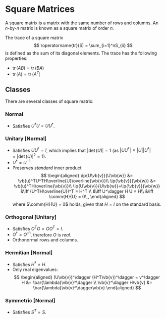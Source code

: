 Square Matrices
===============
A square matrix is a matrix with the same number of rows and columns. An $n$-by-$n$ matrix is known as a square matrix of order $n$.

The trace of a square matrix 
$$
\operatorname{tr}(S) = \sum_{i=1}^nS_{ii}
$$
is defined as the sum of its diagonal elements. The trace has the following properties:
* $\operatorname{tr}(AB) = \operatorname{tr}(BA)$
* $\operatorname{tr}(A) = \operatorname{tr}(A^T)$

Classes
-------
There are several classes of square matrix:

### Normal
* Satisfies $U^\dagger U=UU^\dagger$.

### Unitary [Normal]
* Satisfies $UU^\dagger=I$, which implies that $\lvert \det(U)\rvert=1$ (as $\lvert UU^\dagger\rvert=\lvert U\rvert\lvert U^\dagger\rvert=\lvert \det(U)\rvert^2=1$).
* $U^\dagger=U^{-1}$.
* Preserves *standard* inner product
  <!-- TODO -->
  $$
  \begin{aligned}
      \ip{U\vb{v}}{U\vb{w}} &= \vb{u}^TU^TH\overline{U}\overline{\vb{v}}\\
      \ip{\vb{v}}{\vb{w}} &= \vb{u}^TH\overline{\vb{v}}\\
      \ip{U\vb{v}}{U\vb{w}}=\ip{\vb{v}}{\vb{w}} &\iff (U^TH\overline{U})^T = H^T \\
                                                &\iff U^\dagger H U = H\\
                                                &\iff \comm{H}{U} = 0\,,
  \end{aligned}
  $$
  where $\comm{H}{U} = 0$ holds, given that $H=I$ on the standard basis.

### Orthogonal [Unitary]
* Satisfies $O^TO=OO^T=I$.
* $O^\dagger=O^{-1}$, therefore $O$ is _real_.
* Orthonormal rows and columns.

### Hermitian [Normal]
* Satisfies $H^\dagger=H$.
* Only real eigenvalues:
  $$
  \begin{aligned}
  (U\vb{v})^\dagger
  (H^T\vb{v})^\dagger = v^\dagger H &= \bar{\lambda}\vb{v}^\dagger \\
  \vb{v}^\dagger H\vb{v} &= \bar{\lambda}\vb{v}^\dagger\vb{v}
  \end{aligned}
  $$

### Symmetric [Normal]
* Satisfies $S^T=S$.